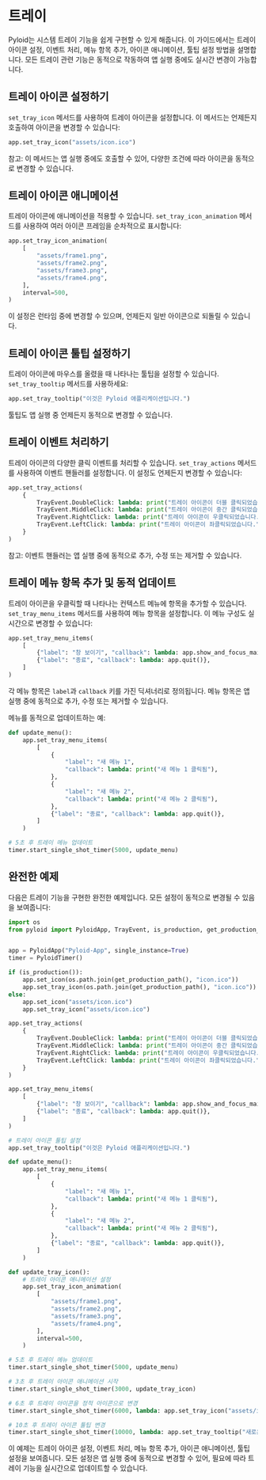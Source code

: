 # 트레이

Pyloid는 시스템 트레이 기능을 쉽게 구현할 수 있게 해줍니다. 이 가이드에서는 트레이 아이콘 설정, 이벤트 처리, 메뉴 항목 추가, 아이콘 애니메이션, 툴팁 설정 방법을 설명합니다. 모든 트레이 관련 기능은 동적으로 작동하여 앱 실행 중에도 실시간 변경이 가능합니다.

## 트레이 아이콘 설정하기

`set_tray_icon` 메서드를 사용하여 트레이 아이콘을 설정합니다. 이 메서드는 언제든지 호출하여 아이콘을 변경할 수 있습니다:

```python
app.set_tray_icon("assets/icon.ico")
```

참고: 이 메서드는 앱 실행 중에도 호출할 수 있어, 다양한 조건에 따라 아이콘을 동적으로 변경할 수 있습니다.

## 트레이 아이콘 애니메이션

트레이 아이콘에 애니메이션을 적용할 수 있습니다. `set_tray_icon_animation` 메서드를 사용하여 여러 아이콘 프레임을 순차적으로 표시합니다:

```python
app.set_tray_icon_animation(
    [
        "assets/frame1.png",
        "assets/frame2.png",
        "assets/frame3.png",
        "assets/frame4.png",
    ],
    interval=500,
)
```

이 설정은 런타임 중에 변경할 수 있으며, 언제든지 일반 아이콘으로 되돌릴 수 있습니다.

## 트레이 아이콘 툴팁 설정하기

트레이 아이콘에 마우스를 올렸을 때 나타나는 툴팁을 설정할 수 있습니다. `set_tray_tooltip` 메서드를 사용하세요:

```python
app.set_tray_tooltip("이것은 Pyloid 애플리케이션입니다.")
```

툴팁도 앱 실행 중 언제든지 동적으로 변경할 수 있습니다.

## 트레이 이벤트 처리하기

트레이 아이콘의 다양한 클릭 이벤트를 처리할 수 있습니다. `set_tray_actions` 메서드를 사용하여 이벤트 핸들러를 설정합니다. 이 설정도 언제든지 변경할 수 있습니다:

```python
app.set_tray_actions(
    {
        TrayEvent.DoubleClick: lambda: print("트레이 아이콘이 더블 클릭되었습니다."),
        TrayEvent.MiddleClick: lambda: print("트레이 아이콘이 중간 클릭되었습니다."),
        TrayEvent.RightClick: lambda: print("트레이 아이콘이 우클릭되었습니다."),
        TrayEvent.LeftClick: lambda: print("트레이 아이콘이 좌클릭되었습니다."),
    }
)
```

참고: 이벤트 핸들러는 앱 실행 중에 동적으로 추가, 수정 또는 제거할 수 있습니다.

## 트레이 메뉴 항목 추가 및 동적 업데이트

트레이 아이콘을 우클릭할 때 나타나는 컨텍스트 메뉴에 항목을 추가할 수 있습니다. `set_tray_menu_items` 메서드를 사용하여 메뉴 항목을 설정합니다. 이 메뉴 구성도 실시간으로 변경할 수 있습니다:

```python
app.set_tray_menu_items(
    [
        {"label": "창 보이기", "callback": lambda: app.show_and_focus_main_window()},
        {"label": "종료", "callback": lambda: app.quit()},
    ]
)
```

각 메뉴 항목은 `label`과 `callback` 키를 가진 딕셔너리로 정의됩니다. 메뉴 항목은 앱 실행 중에 동적으로 추가, 수정 또는 제거할 수 있습니다.

메뉴를 동적으로 업데이트하는 예:

```python
def update_menu():
    app.set_tray_menu_items(
        [
            {
                "label": "새 메뉴 1",
                "callback": lambda: print("새 메뉴 1 클릭됨"),
            },
            {
                "label": "새 메뉴 2",
                "callback": lambda: print("새 메뉴 2 클릭됨"),
            },
            {"label": "종료", "callback": lambda: app.quit()},
        ]
    )

# 5초 후 트레이 메뉴 업데이트
timer.start_single_shot_timer(5000, update_menu)
```

## 완전한 예제

다음은 트레이 기능을 구현한 완전한 예제입니다. 모든 설정이 동적으로 변경될 수 있음을 보여줍니다:

```python
import os
from pyloid import PyloidApp, TrayEvent, is_production, get_production_path, PyloidTimer


app = PyloidApp("Pyloid-App", single_instance=True)
timer = PyloidTimer()

if (is_production()):
    app.set_icon(os.path.join(get_production_path(), "icon.ico"))
    app.set_tray_icon(os.path.join(get_production_path(), "icon.ico"))
else:
    app.set_icon("assets/icon.ico")
    app.set_tray_icon("assets/icon.ico")

app.set_tray_actions(
    {
        TrayEvent.DoubleClick: lambda: print("트레이 아이콘이 더블 클릭되었습니다."),
        TrayEvent.MiddleClick: lambda: print("트레이 아이콘이 중간 클릭되었습니다."),
        TrayEvent.RightClick: lambda: print("트레이 아이콘이 우클릭되었습니다."),
        TrayEvent.LeftClick: lambda: print("트레이 아이콘이 좌클릭되었습니다."),
    }
)

app.set_tray_menu_items(
    [
        {"label": "창 보이기", "callback": lambda: app.show_and_focus_main_window()},
        {"label": "종료", "callback": lambda: app.quit()},
    ]
)

# 트레이 아이콘 툴팁 설정
app.set_tray_tooltip("이것은 Pyloid 애플리케이션입니다.")

def update_menu():
    app.set_tray_menu_items(
        [
            {
                "label": "새 메뉴 1",
                "callback": lambda: print("새 메뉴 1 클릭됨"),
            },
            {
                "label": "새 메뉴 2",
                "callback": lambda: print("새 메뉴 2 클릭됨"),
            },
            {"label": "종료", "callback": lambda: app.quit()},
        ]
    )

def update_tray_icon():
    # 트레이 아이콘 애니메이션 설정
    app.set_tray_icon_animation(
        [
            "assets/frame1.png",
            "assets/frame2.png",
            "assets/frame3.png",
            "assets/frame4.png",
        ],
        interval=500,
    )

# 5초 후 트레이 메뉴 업데이트
timer.start_single_shot_timer(5000, update_menu)

# 3초 후 트레이 아이콘 애니메이션 시작
timer.start_single_shot_timer(3000, update_tray_icon)

# 6초 후 트레이 아이콘을 정적 아이콘으로 변경
timer.start_single_shot_timer(6000, lambda: app.set_tray_icon("assets/icon.ico"))

# 10초 후 트레이 아이콘 툴팁 변경
timer.start_single_shot_timer(10000, lambda: app.set_tray_tooltip("새로운 툴팁!"))
```

이 예제는 트레이 아이콘 설정, 이벤트 처리, 메뉴 항목 추가, 아이콘 애니메이션, 툴팁 설정을 보여줍니다. 모든 설정은 앱 실행 중에 동적으로 변경할 수 있어, 필요에 따라 트레이 기능을 실시간으로 업데이트할 수 있습니다.
